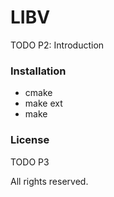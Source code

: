 # LIBV

TODO P2: Introduction

### Installation

- cmake
- make ext
- make

### License

TODO P3

All rights reserved.